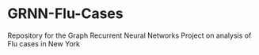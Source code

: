 # GRNN-Flu-Cases
Repository for the Graph Recurrent Neural Networks Project on analysis of Flu cases in New York
